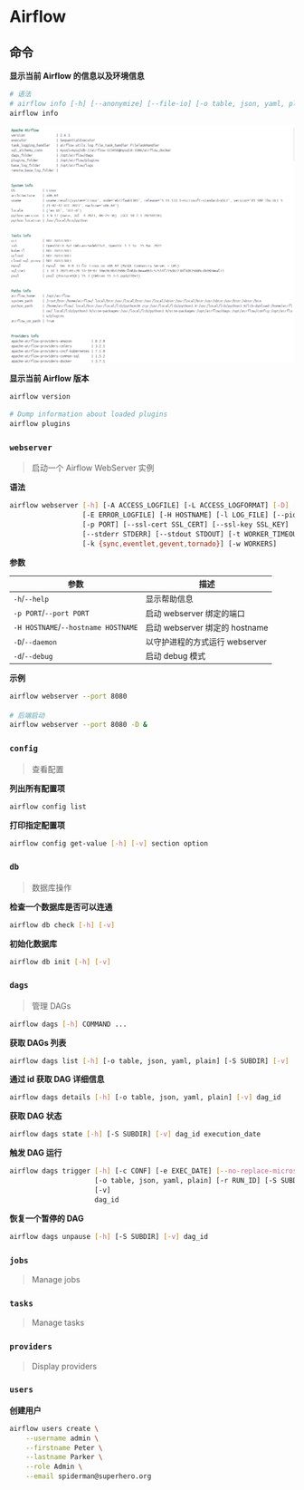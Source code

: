 # Airflow

## 命令

**显示当前 Airflow 的信息以及环境信息**

```sh
# 语法
# airflow info [-h] [--anonymize] [--file-io] [-o table, json, yaml, plain] [-v]
airflow info
```

![](images/README20231204105203.png)

**显示当前 Airflow 版本**

```sh
airflow version
```

```sh
# Dump information about loaded plugins
airflow plugins
```

### `webserver`

> 启动一个 Airflow WebServer 实例

**语法**

```sh
airflow webserver [-h] [-A ACCESS_LOGFILE] [-L ACCESS_LOGFORMAT] [-D] [-d]
                  [-E ERROR_LOGFILE] [-H HOSTNAME] [-l LOG_FILE] [--pid [PID]]
                  [-p PORT] [--ssl-cert SSL_CERT] [--ssl-key SSL_KEY]
                  [--stderr STDERR] [--stdout STDOUT] [-t WORKER_TIMEOUT]
                  [-k {sync,eventlet,gevent,tornado}] [-w WORKERS]
```

**参数**

| 参数                                | 描述                           |
| ----------------------------------- | ------------------------------ |
| `-h`/`--help`                       | 显示帮助信息                   |
| `-p PORT`/`--port PORT`             | 启动 webserver 绑定的端口      |
| `-H HOSTNAME`/`--hostname HOSTNAME` | 启动 webserver 绑定的 hostname |
| `-D`/`--daemon`                     | 以守护进程的方式运行 webserver |
| `-d`/`--debug`                      | 启动 debug 模式                |

**示例**

```sh
airflow webserver --port 8080

# 后端启动
airflow webserver --port 8080 -D &
```

### `config`

> 查看配置

**列出所有配置项**

```sh
airflow config list
```

**打印指定配置项**

```sh
airflow config get-value [-h] [-v] section option
```

### `db`

> 数据库操作

**检查一个数据库是否可以连通**

```sh
airflow db check [-h] [-v]
```

**初始化数据库**

```sh
airflow db init [-h] [-v]
```

### `dags`

> 管理 DAGs

```sh
airflow dags [-h] COMMAND ...
```

**获取 DAGs 列表**

```sh
airflow dags list [-h] [-o table, json, yaml, plain] [-S SUBDIR] [-v]
```

**通过 id 获取 DAG 详细信息**

```sh
airflow dags details [-h] [-o table, json, yaml, plain] [-v] dag_id
```

**获取 DAG 状态**

```sh
airflow dags state [-h] [-S SUBDIR] [-v] dag_id execution_date
```

**触发 DAG 运行**

```sh
airflow dags trigger [-h] [-c CONF] [-e EXEC_DATE] [--no-replace-microseconds]
                     [-o table, json, yaml, plain] [-r RUN_ID] [-S SUBDIR]
                     [-v]
                     dag_id
```

**恢复一个暂停的 DAG**

```sh
airflow dags unpause [-h] [-S SUBDIR] [-v] dag_id
```

### `jobs`

> Manage jobs

### `tasks`

> Manage tasks

### `providers`

> Display providers

### `users`

**创建用户**

```sh
airflow users create \
    --username admin \
    --firstname Peter \
    --lastname Parker \
    --role Admin \
    --email spiderman@superhero.org
```